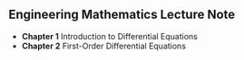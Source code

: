 ## Engineering Mathematics Lecture Note

* **Chapter 1** Introduction to Differential Equations
* **Chapter 2** First-Order Differential Equations
